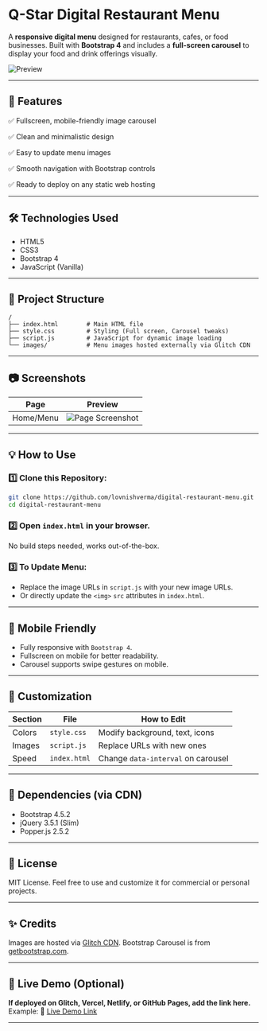 # Q-Star Digital Restaurant Menu

A **responsive digital menu** designed for restaurants, cafes, or food businesses. Built with **Bootstrap 4** and includes a **full-screen carousel** to display your food and drink offerings visually.

![Preview](https://cdn.glitch.global/e9c71af1-92e9-47c4-bc4c-89216db142ae/1.png?v=1717395779074)

---

## 🚀 Features

✅ Fullscreen, mobile-friendly image carousel

✅ Clean and minimalistic design

✅ Easy to update menu images

✅ Smooth navigation with Bootstrap controls

✅ Ready to deploy on any static web hosting

---

## 🛠️ Technologies Used

* HTML5
* CSS3
* Bootstrap 4
* JavaScript (Vanilla)

---

## 📂 Project Structure

```
/
├── index.html        # Main HTML file
├── style.css         # Styling (Full screen, Carousel tweaks)
├── script.js         # JavaScript for dynamic image loading
└── images/           # Menu images hosted externally via Glitch CDN
```

---

## 📷 Screenshots

| Page      | Preview                                                                                                  |
| --------- | -------------------------------------------------------------------------------------------------------- |
| Home/Menu | ![Page Screenshot](https://cdn.glitch.global/e9c71af1-92e9-47c4-bc4c-89216db142ae/1.png?v=1717395779074) |

---

## 💡 How to Use

### 1️⃣ Clone this Repository:

```bash
git clone https://github.com/lovnishverma/digital-restaurant-menu.git
cd digital-restaurant-menu
```

### 2️⃣ Open `index.html` in your browser.

No build steps needed, works out-of-the-box.

### 3️⃣ To Update Menu:

* Replace the image URLs in `script.js` with your new image URLs.
* Or directly update the `<img>` `src` attributes in `index.html`.

---

## 📱 Mobile Friendly

* Fully responsive with `Bootstrap 4`.
* Fullscreen on mobile for better readability.
* Carousel supports swipe gestures on mobile.

---

## 🎨 Customization

| Section | File         | How to Edit                        |
| ------- | ------------ | ---------------------------------- |
| Colors  | `style.css`  | Modify background, text, icons     |
| Images  | `script.js`  | Replace URLs with new ones         |
| Speed   | `index.html` | Change `data-interval` on carousel |

---

## 🔧 Dependencies (via CDN)

* Bootstrap 4.5.2
* jQuery 3.5.1 (Slim)
* Popper.js 2.5.2

---

## 📝 License

MIT License.
Feel free to use and customize it for commercial or personal projects.

---

## ✨ Credits

Images are hosted via [Glitch CDN](https://glitch.com).
Bootstrap Carousel is from [getbootstrap.com](https://getbootstrap.com).

---

## 🌟 Live Demo (Optional)

**If deployed on Glitch, Vercel, Netlify, or GitHub Pages, add the link here.**
Example:
🔗 [Live Demo Link](https://your-site-url)

---


